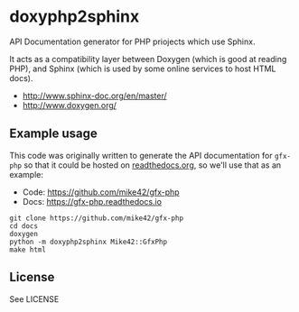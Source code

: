 # doxyphp2sphinx
API Documentation generator for PHP priojects which use Sphinx.

It acts as a compatibility layer between Doxygen (which is good at reading PHP),
and Sphinx (which is used by some online services to host HTML docs).

- http://www.sphinx-doc.org/en/master/
- http://www.doxygen.org/

## Example usage

This code was originally written to generate the API documentation for `gfx-php`
so that it could be hosted on [readthedocs.org](https://readthedocs.org/), so
we'll use that as an example:

- Code: https://github.com/mike42/gfx-php
- Docs: https://gfx-php.readthedocs.io


```
git clone https://github.com/mike42/gfx-php
cd docs
doxygen
python -m doxyphp2sphinx Mike42::GfxPhp
make html
```

## License

See LICENSE
